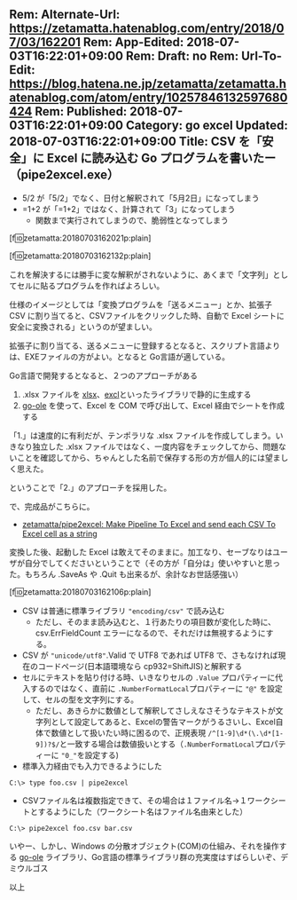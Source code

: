 Rem: Alternate-Url: https://zetamatta.hatenablog.com/entry/2018/07/03/162201
Rem: App-Edited: 2018-07-03T16:22:01+09:00
Rem: Draft: no
Rem: Url-To-Edit: https://blog.hatena.ne.jp/zetamatta/zetamatta.hatenablog.com/atom/entry/10257846132597680424
Rem: Published: 2018-07-03T16:22:01+09:00
Category: go excel
Updated: 2018-07-03T16:22:01+09:00
Title: CSV を「安全」に Excel に読み込む Go プログラムを書いたー（pipe2excel.exe）
---
* 5/2 が「5/2」でなく、日付と解釈されて「5月2日」になってしまう
* =1+2 が「=1+2」ではなく、計算されて「3」になってしまう
    * 関数まで実行されてしまうので、脆弱性となってしまう

[f:id:zetamatta:20180703162021p:plain]

[f:id:zetamatta:20180703162132p:plain]

これを解決するには勝手に変な解釈がされないように、あくまで「文字列」としてセルに貼るプログラムを作ればよろしい。

仕様のイメージとしては「変換プログラムを「送るメニュー」とか、拡張子 CSV に割り当てると、CSVファイルをクリックした時、自動で Excel シートに安全に変換される」というのが望ましい。

拡張子に割り当てる、送るメニューに登録するとなると、スクリプト言語よりは、EXEファイルの方がよい。となると Go言語が適している。

Go言語で開発するとなると、２つのアプローチがある

1. .xlsx ファイルを [xlsx](https://github.com/tealeg/xlsx)、[excl](https://github.com/loadoff/excl)といったライブラリで静的に生成する
2. [go-ole](https://github.com/go-ole/go-ole) を使って、Excel を COM で呼び出して、Excel 経由でシートを作成する

「1.」は速度的に有利だが、テンポラリな .xlsx ファイルを作成してしまう。いきなり独立した .xlsx ファイルではなく、一度内容をチェックしてから、問題ないことを確認してから、ちゃんとした名前で保存する形の方が個人的には望ましく思えた。

ということで「2.」のアプローチを採用した。

で、完成品がこちらに。

* [zetamatta/pipe2excel: Make Pipeline To Excel and send each CSV To Excel cell as a string](https://github.com/zetamatta/pipe2excel)

変換した後、起動した Excel は敢えてそのままに。加工なり、セーブなりはユーザが自分でしてくださいということで（その方が「自分は」使いやすいと思った。もちろん .SaveAs や .Quit も出来るが、余計なお世話感強い）

[f:id:zetamatta:20180703162106p:plain]

* CSV は普通に標準ライブラリ `"encoding/csv"` で読み込む
   * ただし、そのまま読み込むと、１行あたりの項目数が変化した時に、csv.ErrFieldCount エラーになるので、それだけは無視するようにする。
* CSV が `"unicode/utf8"`.Valid で UTF8 であれば UTF8 で、さもなければ現在のコードページ(日本語環境なら cp932=ShiftJIS)と解釈する
* セルにテキストを貼り付ける時、いきなりセルの `.Value` プロパティーに代入するのではなく、直前に `.NumberFormatLocal`プロパティーに `"@"` を設定して、セルの型を文字列にする。
   * ただし、あきらかに数値として解釈してさしえなさそうなテキストが文字列として設定してあると、Excelの警告マークがうるさいし、Excel自体で数値として扱いたい時に困るので、正規表現 `/^[1-9]\d*(\.\d*[1-9])?$/`と一致する場合は数値扱いとする（`.NumberFormatLocal`プロパティーに `"0_"`を設定する)
* 標準入力経由でも入力できるようにした

```
C:\> type foo.csv | pipe2excel
```

* CSVファイル名は複数指定できて、その場合は１ファイル名→１ワークシートとするようにした（ワークシート名はファイル名由来とした）

```
C:\> pipe2excel foo.csv bar.csv
```

いやー、しかし、Windows の分散オブジェクト(COM)の仕組み、それを操作する [go-ole](https://github.com/go-ole/go-ole) ライブラリ、Go言語の標準ライブラリ群の充実度はすばらしいぞ、デミウルゴス

以上
